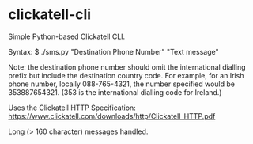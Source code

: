 # clickatell-cli
Simple Python-based Clickatell CLI.

Syntax: $ ./sms.py "Destination Phone Number" "Text message"

Note: the destination phone number should omit the international dialling prefix but include the destination 
country code. For example, for an Irish phone number, locally 088-765-4321, the number specified would be 353887654321.
(353 is the international dialling code for Ireland.)

Uses the Clickatell HTTP Specification: https://www.clickatell.com/downloads/http/Clickatell_HTTP.pdf

Long (> 160 character) messages handled.
